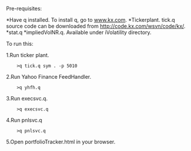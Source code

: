 Pre-requisites: 

   *Have q installed. To install q, go to www.kx.com.
   *Tickerplant. tick.q source code can be downloaded from http://code.kx.com/wsvn/code/kx/.
   *stat.q
   *impliedVolNR.q. Available under iVolatility directory.


To run this:

1.Run ticker plant.

        >q tick.q sym . -p 5010
        
2.Run Yahoo Finance FeedHandler. 

        >q yhfh.q 
 

3.Run execsvc.q.

        >q execsvc.q

4.Run pnlsvc.q

        >q pnlsvc.q
        
5.Open portfolioTracker.html in your browser.

